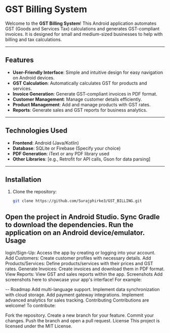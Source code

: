 # GST Billing System

Welcome to the **GST Billing System**! This Android application automates GST (Goods and Services Tax) calculations and generates GST-compliant invoices. It is designed for small and medium-sized businesses to help with billing and tax calculations.

---

## Features

- **User-Friendly Interface**: Simple and intuitive design for easy navigation on Android devices.
- **GST Calculation**: Automatically calculates GST for products and services.
- **Invoice Generation**: Generate GST-compliant invoices in PDF format.
- **Customer Management**: Manage customer details efficiently.
- **Product Management**: Add and manage products with GST rates.
- **Reports**: Generate sales and GST reports for business analytics.

---

## Technologies Used

- **Frontend**: Android (Java/Kotlin)
- **Database**: SQLite or Firebase (Specify your choice)
- **PDF Generation**: iText or any PDF library used
- **Other Libraries**: [e.g., Retrofit for API calls, Gson for data parsing]

---

## Installation

1. Clone the repository:
   ```bash
   git clone https://github.com/Surajphirke3/GST_BILLING.git
Open the project in Android Studio.
Sync Gradle to download the dependencies.
Run the application on an Android device/emulator.
Usage
---
login/Sign-Up: Access the app by creating or logging into your account.
Add Customers: Create customer profiles with necessary details.
Add Products/Services: Define products/services with their prices and GST rates.
Generate Invoices: Create invoices and download them in PDF format.
View Reports: View GST and sales reports within the app.
Screenshots
Add screenshots here to showcase your app's interface! For example:

--
Roadmap
 Add multi-language support.
 Implement data synchronization with cloud storage.
 Add payment gateway integrations.
 Implement advanced analytics for sales tracking.
Contributing
Contributions are welcome! To contribute:

Fork the repository.
Create a new branch for your feature.
Commit your changes.
Push the branch and open a pull request.
License
This project is licensed under the MIT License.

